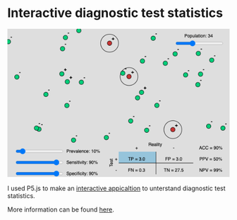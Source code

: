 # Interactive diagnostic test statistics
[![image](screen_shot.png)](https://wytamma.github.io/interactive-diagnostic-test-statistics/index.html)

I used P5.js to make an [interactive appicaltion](https://wytamma.github.io/interactive-diagnostic-test-statistics/index.html) to unterstand diagnostic test statistics.

More information can be found [here](https://en.wikipedia.org/wiki/Sensitivity_and_specificity#Confusion_matrix).

